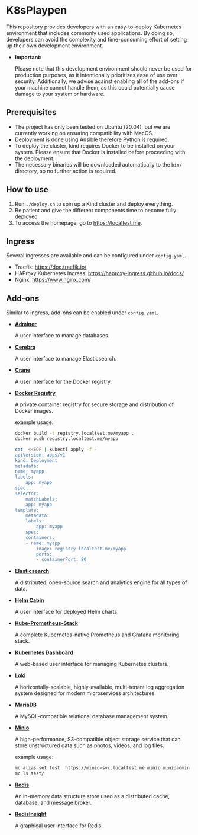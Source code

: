 # K8sPlaypen
This repository provides developers with an easy-to-deploy Kubernetes environment that includes commonly used applications. By doing so, developers can avoid the complexity and time-consuming effort of setting up their own development environment.

+ **Important:** 

    Please note that this development environment should never be used for production purposes, as it intentionally prioritizes ease of use over security. Additionally, we advise against enabling all of the add-ons if your machine cannot handle them, as this could potentially cause damage to your system or hardware.

## Prerequisites
- The project has only been tested on Ubuntu (20.04), but we are currently working on ensuring compatibility with MacOS.
- Deployment is done using Ansible therefore Python is required. 
- To deploy the cluster, kind requires Docker to be installed on your system. Please ensure that Docker is installed before proceeding with the deployment. 
- The necessary binaries will be downloaded automatically to the `bin/` directory, so no further action is required.

## How to use
1. Run `./deploy.sh` to spin up a Kind cluster and deploy everything.
2. Be patient and give the different components time to become fully deployed
3. To access the homepage, go to https://localtest.me.

## Ingress

Several ingresses are available and can be configured under `config.yaml`.

- Traefik: https://doc.traefik.io/
- HAProxy Kubernetes Ingress: https://haproxy-ingress.github.io/docs/
- Nginx: https://www.nginx.com/

## Add-ons
Similar to ingress, add-ons can be enabled under `config.yaml`.

- **[Adminer](https://github.com/vrana/adminer)**

    A user interface to manage databases.
- **[Cerebro](https://github.com/lmenezes/cerebro)**
   
    A user interface to manage Elasticsearch.
- **[Crane](https://github.com/Docker-Solomon/crane)** 
 
    A user interface for the Docker registry.
- **[Docker Registry](https://github.com/distribution/distribution)**
   
    A private container registry for secure storage and distribution of Docker images.

    example usage:
    ```bash
    docker build -t registry.localtest.me/myapp .
    docker push registry.localtest.me/myapp
    
    cat  <<EOF | kubectl apply -f -
    apiVersion: apps/v1
    kind: Deployment
    metadata:
    name: myapp
    labels:
        app: myapp
    spec:
    selector:
        matchLabels:
        app: myapp
    template:
        metadata:
        labels:
            app: myapp
        spec:
        containers:
        - name: myapp
            image: registry.localtest.me/myapp
            ports:
            - containerPort: 80

    ```
- **[Elasticsearch](https://github.com/elastic/elasticsearch)**
   
    A distributed, open-source search and analytics engine for all types of data.
- **[Helm Cabin](https://github.com/balloonio/helm-cabin)**
   
    A user interface for deployed Helm charts.
- **[Kube-Prometheus-Stack](https://github.com/prometheus-operator/kube-prometheus)**
   
    A complete Kubernetes-native Prometheus and Grafana monitoring stack.
- **[Kubernetes Dashboard](https://github.com/kubernetes/dashboard)**
   
    A web-based user interface for managing Kubernetes clusters.
- **[Loki](https://github.com/grafana/loki)**
   
    A horizontally-scalable, highly-available, multi-tenant log aggregation system designed for modern microservices architectures.
- **[MariaDB](https://github.com/MariaDB/server)**
   
    A MySQL-compatible relational database management system.
- **[Minio](https://github.com/minio/minio)**
   
    A high-performance, S3-compatible object storage service that can store unstructured data such as photos, videos, and log files.
    
    example usage:
    ```bash
    mc alias set test  https://minio-svc.localtest.me minio minioadmin
    mc ls test/

    ```
- **[Redis](https://github.com/redis/redis)**
   
    An in-memory data structure store used as a distributed cache, database, and message broker.
- **[RedisInsight](https://github.com/redislabs/redisinsight)**
   
    A graphical user interface for Redis.



